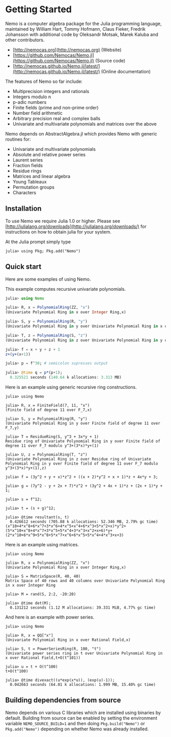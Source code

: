 # Getting Started

Nemo is a computer algebra package for the Julia programming language, maintained by William Hart, 
Tommy Hofmann, Claus Fieker, Fredrik Johansson with additional code by Oleksandr Motsak, Marek Kaluba and other contributors.

- [http://nemocas.org](http://nemocas.org) (Website)
- [https://github.com/Nemocas/Nemo.jl](https://github.com/Nemocas/Nemo.jl) (Source code)
- [http://nemocas.github.io/Nemo.jl/latest/](http://nemocas.github.io/Nemo.jl/latest/) (Online documentation)

The features of Nemo so far include:

  - Multiprecision integers and rationals
  - Integers modulo n
  - p-adic numbers
  - Finite fields (prime and non-prime order)
  - Number field arithmetic
  - Arbitrary precision real and complex balls
  - Univariate and multivariate polynomials and matrices over the above

Nemo depends on AbstractAlgebra.jl which provides Nemo with generic routines for:

  - Univariate and multivariate polynomials
  - Absolute and relative power series
  - Laurent series
  - Fraction fields
  - Residue rings
  - Matrices and linear algebra
  - Young Tableaux
  - Permutation groups
  - Characters

## Installation

To use Nemo we require Julia 1.0 or higher. Please see
[http://julialang.org/downloads](http://julialang.org/downloads/) for instructions on
how to obtain julia for your system.

At the Julia prompt simply type

```
julia> using Pkg; Pkg.add("Nemo")
```

## Quick start

Here are some examples of using Nemo.

This example computes recursive univariate polynomials.

```julia
julia> using Nemo

julia> R, x = PolynomialRing(ZZ, "x")
(Univariate Polynomial Ring in x over Integer Ring,x)

julia> S, y = PolynomialRing(R, "y")
(Univariate Polynomial Ring in y over Univariate Polynomial Ring in x over Integer Ring,y)

julia> T, z = PolynomialRing(S, "z")
(Univariate Polynomial Ring in z over Univariate Polynomial Ring in y over Univariate Polynomial Ring in x over Integer Ring,z)

julia> f = x + y + z + 1
z+(y+(x+1))

julia> p = f^30; # semicolon supresses output

julia> @time q = p*(p+1);
  0.325521 seconds (140.64 k allocations: 3.313 MB)
```

Here is an example using generic recursive ring constructions.

```
julia> using Nemo

julia> R, x = FiniteField(7, 11, "x")
(Finite field of degree 11 over F_7,x)

julia> S, y = PolynomialRing(R, "y")
(Univariate Polynomial Ring in y over Finite field of degree 11 over F_7,y)

julia> T = ResidueRing(S, y^3 + 3x*y + 1)
Residue ring of Univariate Polynomial Ring in y over Finite field of degree 11 over F_7 modulo y^3+(3*x)*y+(1)

julia> U, z = PolynomialRing(T, "z")
(Univariate Polynomial Ring in z over Residue ring of Univariate Polynomial Ring in y over Finite field of degree 11 over F_7 modulo y^3+(3*x)*y+(1),z)

julia> f = (3y^2 + y + x)*z^2 + ((x + 2)*y^2 + x + 1)*z + 4x*y + 3;

julia> g = (7y^2 - y + 2x + 7)*z^2 + (3y^2 + 4x + 1)*z + (2x + 1)*y + 1;

julia> s = f^12;

julia> t = (s + g)^12;

julia> @time resultant(s, t)
  0.426612 seconds (705.88 k allocations: 52.346 MB, 2.79% gc time)
(x^10+4*x^8+6*x^7+3*x^6+4*x^5+x^4+6*x^3+5*x^2+x)*y^2+(5*x^10+x^8+4*x^7+3*x^5+5*x^4+3*x^3+x^2+x+6)*y+(2*x^10+6*x^9+5*x^8+5*x^7+x^6+6*x^5+5*x^4+4*x^3+x+3)
```

Here is an example using matrices.

```
julia> using Nemo

julia> R, x = PolynomialRing(ZZ, "x")
(Univariate Polynomial Ring in x over Integer Ring,x)

julia> S = MatrixSpace(R, 40, 40)
Matrix Space of 40 rows and 40 columns over Univariate Polynomial Ring in x over Integer Ring

julia> M = rand(S, 2:2, -20:20)

julia> @time det(M);
  0.131212 seconds (1.12 M allocations: 39.331 MiB, 4.77% gc time)
```

And here is an example with power series.

```
julia> using Nemo

julia> R, x = QQ["x"]
(Univariate Polynomial Ring in x over Rational Field,x)

julia> S, t = PowerSeriesRing(R, 100, "t")
(Univariate power series ring in t over Univariate Polynomial Ring in x over Rational Field,t+O(t^101))

julia> u = t + O(t^100)
t+O(t^100)

julia> @time divexact((u*exp(x*u)), (exp(u)-1));
  0.042663 seconds (64.01 k allocations: 1.999 MB, 15.40% gc time)
```

## Building dependencies from source

Nemo depends on various C libraries which are installed using binaries by default.
Building from source can be enabled by setting the environment variable `NEMO_SOURCE_BUILD=1`
and then doing `Pkg.build("Nemo")` or `Pkg.add("Nemo")` depending on whether Nemo
was already installed.
